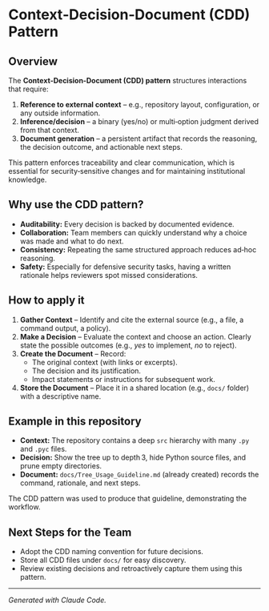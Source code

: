 # Context‑Decision‑Document (CDD) Pattern

## Overview
The **Context‑Decision‑Document (CDD) pattern** structures interactions that require:
1. **Reference to external context** – e.g., repository layout, configuration, or any outside information.
2. **Inference/decision** – a binary (yes/no) or multi‑option judgment derived from that context.
3. **Document generation** – a persistent artifact that records the reasoning, the decision outcome, and actionable next steps.

This pattern enforces traceability and clear communication, which is essential for security‑sensitive changes and for maintaining institutional knowledge.

## Why use the CDD pattern?
- **Auditability:** Every decision is backed by documented evidence.
- **Collaboration:** Team members can quickly understand why a choice was made and what to do next.
- **Consistency:** Repeating the same structured approach reduces ad‑hoc reasoning.
- **Safety:** Especially for defensive security tasks, having a written rationale helps reviewers spot missed considerations.

## How to apply it
1. **Gather Context** – Identify and cite the external source (e.g., a file, a command output, a policy).
2. **Make a Decision** – Evaluate the context and choose an action. Clearly state the possible outcomes (e.g., *yes* to implement, *no* to reject).
3. **Create the Document** – Record:
   - The original context (with links or excerpts).
   - The decision and its justification.
   - Impact statements or instructions for subsequent work.
4. **Store the Document** – Place it in a shared location (e.g., `docs/` folder) with a descriptive name.

## Example in this repository
- **Context:** The repository contains a deep `src` hierarchy with many `.py` and `.pyc` files.
- **Decision:** Show the tree up to depth 3, hide Python source files, and prune empty directories.
- **Document:** `docs/Tree_Usage_Guideline.md` (already created) records the command, rationale, and next steps.

The CDD pattern was used to produce that guideline, demonstrating the workflow.

## Next Steps for the Team
- Adopt the CDD naming convention for future decisions.
- Store all CDD files under `docs/` for easy discovery.
- Review existing decisions and retroactively capture them using this pattern.

---
*Generated with Claude Code.*
